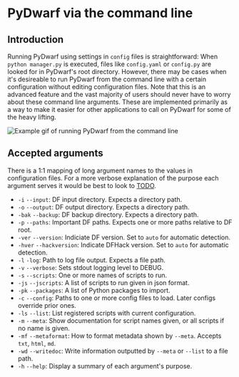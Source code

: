 # PyDwarf via the command line

## Introduction

Running PyDwarf using settings in `config` files is straightforward: When `python manager.py` is executed, files like `config.yaml` or `config.py` are looked for in PyDwarf's root directory. However, there may be cases when it's desireable to run PyDwarf from the command line with a certain configuration without editing configuration files. Note that this is an advanced feature and the vast majority of users should never have to worry about these command line arguments. These are implemented primarily as a way to make it easier for other applications to call on PyDwarf for some of the heavy lifting.

![Example gif of running PyDwarf from the command line](http://www.pineapplemachine.com/pydwarf/terminal_example.gif)

## Accepted arguments

There is a 1:1 mapping of long argument names to the values in configuration files. For a more verbose explanation of the purpose each argument serves it would be best to look to [TODO](config.md).

* `-i` `--input`: DF input directory. Expects a directory path.
* `-o` `--output`: DF output directory. Expects a directory path.
* `-bak` `--backup`: DF backup directory. Expects a directory path.
* `-p` `--paths`: Important DF paths. Expects one or more paths relative to DF root.
* `-ver` `--version`: Indiciate DF version. Set to `auto` for automatic detection.
* `-hver` `--hackversion`: Indicate DFHack version. Set to `auto` for automatic detection.
* `-l` `-log`: Path to log file output. Expects a file path.
* `-v` `--verbose`: Sets stdout logging level to DEBUG.
* `-s` `--scripts`: One or more names of scripts to run.
* `-js` `--jscripts`: A list of scripts to run given in json format.
* `-pk` `--packages`: A list of Python packages to import.
* `-c` `--config`: Paths to one or more config files to load. Later configs override prior ones.
* `-ls` `--list`: List registered scripts with current configuration.
* `-m` `--meta`: Show documentation for script names given, or all scripts if no name is given.
* `-mf` `--metaformat`: How to format metadata shown by `--meta`. Accepts `txt`, `html`, `md`.
* `-wd` `--writedoc`: Write information outputted by `--meta` or `--list` to a file path.
* `-h` `--help`: Display a summary of each argument's purpose.

